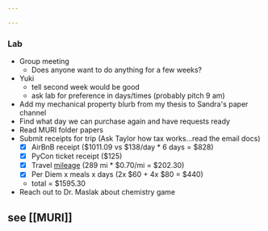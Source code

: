 ```yaml
---

---
```

### Lab
-  Group meeting
	- Does anyone want to do anything for a few weeks?
- Yuki
	- tell second week would be good
	- ask lab for preference in days/times (probably pitch 9 am)
- Add my mechanical property blurb from my thesis to Sandra's paper channel
- Find what day we can purchase again and have requests ready
- Read MURI folder papers
- Submit receipts for trip (Ask Taylor how tax works...read the email docs)
	- [x] AirBnB receipt ($1011.09 vs $138/day * 6 days = $828)
	- [x] PyCon ticket receipt ($125)
	- [x] Travel [mileage](https://www.irs.gov/tax-professionals/standard-mileage-rates) (289 mi * $0.70/mi = $202.30)
	- [x] Per Diem x meals x days (2x $60 + 4x $80 = $440)
	- total = $1595.30
- Reach out to Dr. Maslak about chemistry game

## see [[MURI]]